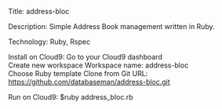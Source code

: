 Title:  address-bloc

Description:  Simple Address Book management written in Ruby. 

Technology:  Ruby, Rspec

Install on Cloud9:
  Go to your Cloud9 dashboard  
  Create new workspace
    Workspace name:  address-bloc  
    Choose Ruby template
    Clone from Git URL: https://github.com/databaseman/address-bloc.git

Run on Cloud9:
    $ruby address_bloc.rb

